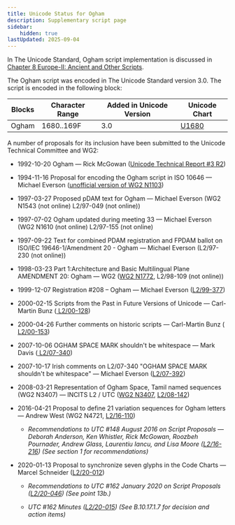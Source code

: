 ```yaml
---
title: Unicode Status for Ogham
description: Supplementary script page
sidebar:
    hidden: true
lastUpdated: 2025-09-04
---
```


In The Unicode Standard, Ogham script implementation is discussed in [Chapter 8 Europe-II: Ancient and Other Scripts](http://www.unicode.org/versions/latest/ch08.pdf).

[comment]: # (end of intro)

[comment]: # (start of blocks)

The Ogham script was encoded in The Unicode Standard version 3.0. The script is encoded in the following block:

| Blocks  |  Character Range  |  Added in Unicode Version  |  Unicode Chart  |
| ------- | ----------------- | -------------------------- | --------------- |
| Ogham  |  1680..169F  |  3.0  |  [U1680](http://www.unicode.org/charts/PDF/U1680.pdf)  |

[comment]: # (end of blocks)

[comment]: # (start of chars)



[comment]: # (end of chars)

[comment]: # (start of rest)

A number of proposals for its inclusion have been submitted to the Unicode Technical Committee and WG2:

- 1992-10-20 Ogham — Rick McGowan ([Unicode Technical Report #3 R2](http://www.unicode.org/reports/tr3-2/))

- 1994-11-16 Proposal for encoding the Ogham script in ISO 10646 — Michael Everson ([unofficial version of WG2 N1103](http://www.evertype.com/standards/og/ogham.html))

- 1997-03-27 Proposed pDAM text for Ogham — Michael Everson (WG2 N1543 (not online) L2/97-049 (not online))

- 1997-07-02 Ogham updated during meeting 33 — Michael Everson      (WG2 N1610 (not online) L2/97-155 (not online)

- 1997-09-22 Text for combined PDAM registration and FPDAM ballot on ISO/IEC 19646-1/Amendment 20 - Ogham — Michael Everson (L2/97-230 (not online))

- 1998-03-23 Part 1:Architecture and Basic Multilingual Plane AMENDMENT 20: Ogham — WG2 ([WG2 N1772](https://www.unicode.org/wg2/docs/n1772.pdf), L2/98-109 (not online))

- 1999-12-07 Registration #208 – Ogham — Michael Everson ([L2/99-377](http://www.unicode.org/cgi-bin/GetMatchingDocs.pl?L2/99-377))

- 2000-02-15 Scripts from the Past in Future Versions of Unicode — Carl-Martin Bunz ([     L2/00-128](http://www.unicode.org/cgi-bin/GetMatchingDocs.pl?L2/00-128))

- 2000-04-26 Further comments on historic scripts — Carl-Martin Bunz  ([   L2/00-153](http://www.unicode.org/cgi-bin/GetMatchingDocs.pl?L2/00-153))

- 2007-10-06 OGHAM SPACE MARK shouldn't be whitespace — Mark Davis  ([     L2/07-340](http://www.unicode.org/cgi-bin/GetMatchingDocs.pl?L2/07-340))

- 2007-10-17 Irish comments on L2/07-340 "OGHAM SPACE MARK shouldn't be whitespace" — Michael Everson  ([L2/07-392](http://www.unicode.org/cgi-bin/GetMatchingDocs.pl?L2/07-392))

- 2008-03-21 Representation of Ogham Space, Tamil named sequences (WG2 N3407) — INCITS L2 / UTC ([WG2 N3407](https://www.unicode.org/wg2/docs/n3407.pdf), [L2/08-142](http://www.unicode.org/cgi-bin/GetMatchingDocs.pl?L2/08-142))

- 2016-04-21 Proposal to define 21 variation sequences for Ogham letters — Andrew West (WG2 N4721, [L2/16-110](http://www.unicode.org/cgi-bin/GetMatchingDocs.pl?L2/16-110))

  - _Recommendations to UTC #148 August 2016 on Script Proposals — Deborah Anderson, Ken Whistler, Rick McGowan, Roozbeh Pournader, Andrew Glass, Laurentiu Iancu, and Lisa Moore ([L2/16-216](http://www.unicode.org/cgi-bin/GetMatchingDocs.pl?L2/16-216)) (See section 1 for recommendations)_

- 2020-01-13 Proposal to synchronize seven glyphs in the Code Charts — Marcel Schneider ([L2/20-012](http://www.unicode.org/cgi-bin/GetMatchingDocs.pl?L2/20-012))

  - _Recommendations to UTC #162 January 2020 on Script Proposals ([L2/20-046](http://www.unicode.org/L2/L2020/20046-script-adhoc-rept.pdf)) (See point 13b.)_

  - _UTC #162 Minutes ([L2/20-015](http://www.unicode.org/L2/L2020/20015.htm)) (See B.10.17.1.7 for decision and action items)_
